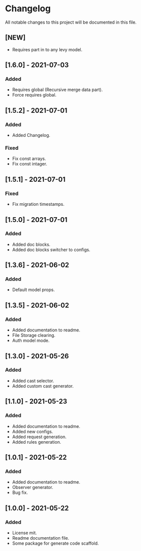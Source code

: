 # ChangelogAll notable changes to this project will be documented in this file.## [NEW]- Requires part in to any levy model.## [1.6.0] - 2021-07-03### Added- Requires global (Recursive merge data part).- Force requires global.## [1.5.2] - 2021-07-01### Added- Added Changelog.### Fixed- Fix const arrays.- Fix const intager.## [1.5.1] - 2021-07-01### Fixed- Fix migration timestamps.## [1.5.0] - 2021-07-01### Added- Added doc blocks.- Added doc blocks switcher to configs.## [1.3.6] - 2021-06-02### Added- Default model props.## [1.3.5] - 2021-06-02### Added- Added documentation to readme.- File Storage clearing.- Auth model mode.## [1.3.0] - 2021-05-26### Added- Added cast selector.- Added custom cast generator.## [1.1.0] - 2021-05-23### Added- Added documentation to readme.- Added new configs.- Added request generation.- Added rules generation.## [1.0.1] - 2021-05-22### Added- Added documentation to readme.- Observer generator.- Bug fix.## [1.0.0] - 2021-05-22### Added- License mit.- Readme documentation file.- Some package for generate code scaffold.